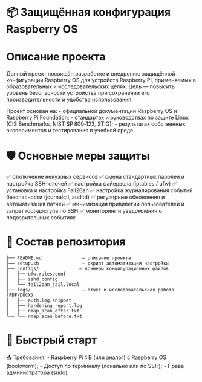 # 📦 Защищённая конфигурация Raspberry OS

# Описание проекта
Данный проект посвящён разработке и внедрению защищённой конфигурации Raspberry OS для устройств Raspberry Pi, применяемых в образовательных и исследовательских целях.
Цель — повысить уровень безопасности устройства при сохранении его производительности и удобства использования.

Проект основан на:
    - официальной документации Raspberry OS и Raspberry Pi Foundation;
    - стандартах и руководствах по защите Linux (CIS Benchmarks, NIST SP 800‑123, STIG);
    - результатах собственных экспериментов и тестирования в учебной среде.

# 🛡 Основные меры защиты
✅ отключение ненужных сервисов
✅ смена стандартных паролей и настройка SSH‑ключей
✅ настройка файервола (iptables / ufw)
✅ установка и настройка Fail2Ban
✅ настройка журналирования событий безопасности (journalctl, auditd)
✅ регулярные обновления и автоматизация патчей
✅ минимизация привилегий пользователей и запрет root‑доступа по SSH
✅ мониторинг и уведомления о подозрительных событиях

# 📄 Состав репозитория
    
    ├── README.md               — описание проекта
    ├── setup.sh                — скрипт автоматизации настройки
    ├── configs/               — примеры конфигурационных файлов
    │   ├── ufw.rules.conf
    │   ├── sshd_config
    │   └── fail2ban_jail.local
    ├── logs/                   — отчёт и исследовательская работа (PDF/DOCX)
    │   ├── auth.log.snippet
    │   ├── hardening_report.log
    │   ├── nmap_scan_after.txt
    └── └── nmap_scan_before.txt

# 🚀 Быстрый старт

📥 Требования:
    - Raspberry Pi 4 B (или аналог) с Raspberry OS (bookworm);
    - Доступ по терминалу (локально или по SSH);
    - Права администратора (sudo);
